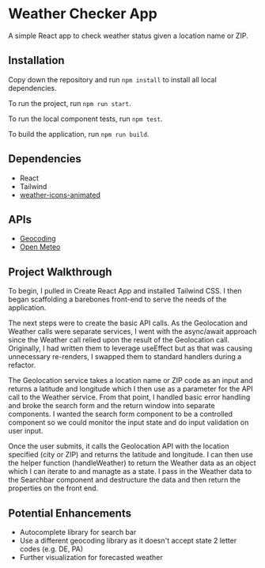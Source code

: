 # Weather Checker App

A simple React app to check weather status given a location name or ZIP.

## Installation

Copy down the repository and run `npm install` to install all local dependencies.

To run the project, run `npm run start`.

To run the local component tests, run `npm test`.

To build the application, run `npm run build`.

## Dependencies

- React
- Tailwind
- [weather-icons-animated](https://www.npmjs.com/package/weather-icons-animated)

## APIs

- [Geocoding](https://geocoding-api.open-meteo.com/)
- [Open Meteo](https://api.open-meteo.com/)

## Project Walkthrough

To begin, I pulled in Create React App and installed Tailwind CSS. I then began scaffolding a barebones front-end to serve the needs of the application.

The next steps were to create the basic API calls. As the Geolocation and Weather calls were separate services, I went with the async/await approach since the Weather call relied upon the result of the Geolocation call. Originally, I had written them to leverage useEffect but as that was causing unnecessary re-renders, I swapped them to standard handlers during a refactor.

The Geolocation service takes a location name or ZIP code as an input and returns a latitude and longitude which I then use as a parameter for the API call to the Weather service. From that point, I handled basic error handling and broke the search form and the return window into separate components. I wanted the search form component to be a controlled component so we could monitor the input state and do input validation on user input.

Once the user submits, it calls the Geolocation API with the location specified (city or ZIP) and returns the latitude and longitude. I can then use the helper function (handleWeather) to return the Weather data as an object which I can iterate to and managte as a state. I pass in the Weather data to the Searchbar component and destructure the data and then return the properties on the front end.

## Potential Enhancements

- Autocomplete library for search bar
- Use a different geocoding library as it doesn't accept state 2 letter codes (e.g. DE, PA)
- Further visualization for forecasted weather
